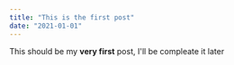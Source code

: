 ```yaml
---
title: "This is the first post"
date: "2021-01-01"
---
```


This should be my **very first** post, I'll be compleate it later
